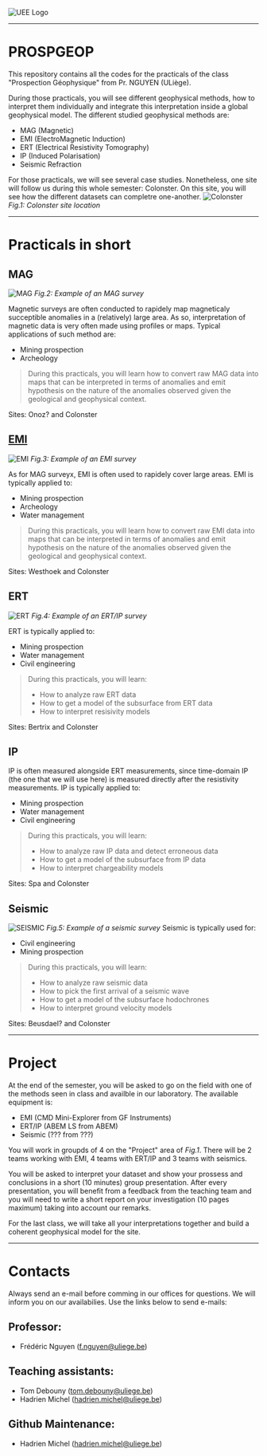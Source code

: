 ![UEE Logo](./pictures/UEE.png)

---
# PROSPGEOP
This repository contains all the codes for the practicals of the class "Prospection Géophysique" from Pr. NGUYEN (ULiège). 

During those practicals, you will see different geophysical methods, how to interpret them individually and integrate this interpretation inside a global geophysical model. The different studied geophysical methods are:
- MAG (Magnetic)
- EMI (ElectroMagnetic Induction)
- ERT (Electrical Resistivity Tomography)
- IP (Induced Polarisation)
- Seismic Refraction

For those practicals, we will see several case studies. Nonetheless, one site will follow us during this whole semester: Colonster. On this site, you will see how the different datasets can completre one-another.
![Colonster](./pictures/MapLocation.png)
*Fig.1: Colonster site location*

---
# Practicals in short
## MAG
![MAG](./pictures/MAG_measurements.jpg)
*Fig.2: Example of an MAG survey*

Magnetic surveys are often conducted to rapidely map magneticaly succeptible anomalies in a (relatively) large area. As so, interpretation of magnetic data is very often made using profiles or maps. Typical applications of such method are:
- Mining prospection
- Archeology

> During this practicals, you will learn how to convert raw MAG data into maps that can be interpreted in terms of anomalies and emit hypothesis on the nature of the anomalies observed given the geological and geophysical context.

Sites: Onoz? and Colonster

## [EMI](./EMI/README_EMI.md)
![EMI](./pictures/EMI_measurements.jpg)
*Fig.3: Example of an EMI survey*

As for MAG surveyx, EMI is often used to rapidely cover large areas. EMI is typically applied to: 
- Mining prospection
- Archeology
- Water management

> During this practicals, you will learn how to convert raw EMI data into maps that can be interpreted in terms of anomalies and emit hypothesis on the nature of the anomalies observed given the geological and geophysical context.

Sites: Westhoek and Colonster

## ERT
![ERT](./pictures/ERT_measurements.jpg)
*Fig.4: Example of an ERT/IP survey*

ERT is typically applied to:
- Mining prospection
- Water management
- Civil engineering

> During this practicals, you will learn:
> - How to analyze raw ERT data
> - How to get a model of the subsurface from ERT data
> - How to interpret resisivity models

Sites: Bertrix and Colonster

## IP
IP is often measured alongside ERT measurements, since time-domain IP (the one that we will use here) is measured directly after the resistivity measurements.
IP is typically applied to:
- Mining prospection
- Water management
- Civil engineering

> During this practicals, you will learn:
> - How to analyze raw IP data and detect erroneous data
> - How to get a model of the subsurface from IP data
> - How to interpret chargeability models

Sites: Spa and Colonster

## Seismic
![SEISMIC](./pictures/SEIS_measurements.jpg)
*Fig.5: Example of a seismic survey*
Seismic is typically used for:
- Civil engineering
- Mining prospection

> During this practicals, you will learn:
> - How to analyze raw seismic data
> - How to pick the first arrival of a seismic wave
> - How to get a model of the subsurface hodochrones
> - How to interpret ground velocity models

Sites: Beusdael? and Colonster

---
# Project
At the end of the semester, you will be asked to go on the field with one of the methods seen in class and availble in our laboratory. The available equipment is:
- EMI (CMD Mini-Explorer from GF Instruments)
- ERT/IP (ABEM LS from ABEM)
- Seismic (??? from ???)

You will work in groupds of 4 on the "Project" area of *Fig.1*. There will be 2 teams working with EMI, 4 teams with ERT/IP and 3 teams with seismics.

You will be asked to interpret your dataset and show your prossess and conclusions in a short (10 minutes) group presentation. After every presentation, you will benefit from a feedback from the teaching team and you will need to write a short report on your investigation (10 pages maximum) taking into account our remarks.

For the last class, we will take all your interpretations together and build a coherent geophysical model for the site.

---
# Contacts
Always send an e-mail before comming in our offices for questions. We will inform you on our availabilies. Use the links below to send e-mails:
## Professor: 
- Frédéric Nguyen ([f.nguyen@uliege.be](mailto:f.nguyen@uliege.be?subject=[GEOL0021-7]%20Github%20repository))
## Teaching assistants:
- Tom Debouny ([tom.debouny@uliege.be](mailto:tom.debouny@uliege.be?subject=[GEOL0021-7]%20Github%20repository))
- Hadrien Michel ([hadrien.michel@uliege.be](mailto:hadrien.michel@uliege.be?subject=[GEOL0021-7]%20Github%20repository))
## Github Maintenance:
- Hadrien Michel ([hadrien.michel@uliege.be](mailto:hadrien.michel@uliege.be?subject=[GEOL0021-7]%20Github%20repository%20maintenance))